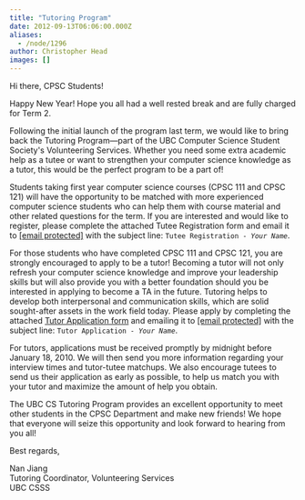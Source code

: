 ```yaml
---
title: "Tutoring Program"
date: 2012-09-13T06:06:00.000Z
aliases:
  - /node/1296
author: Christopher Head
images: []
---
```


<div class="field field-name-body field-type-text-with-summary field-label-hidden"><div class="field-items"><div class="field-item even"><p>Hi there, CPSC Students!</p>
<p>Happy New Year! Hope you all had a well rested break and are fully charged for Term 2.</p>
<p>Following the initial launch of the program last term, we would like to bring back the Tutoring Program&#x2014;part of the UBC Computer Science Student Society&apos;s Volunteering Services. Whether you need some extra academic help as a tutee or want to strengthen your computer science knowledge as a tutor, this would be the perfect program to be a part of!</p>
<p>Students taking first year computer science courses (CPSC 111 and CPSC 121) will have the opportunity to be matched with more experienced computer science students who can help them with course material and other related questions for the term. If you are interested and would like to register, please complete the attached Tutee Registration form and email it to <a href="/cdn-cgi/l/email-protection#245051504b5664504c41475146410a4745"><span class="__cf_email__" data-cfemail="91e5e4e5fee3d1e5f9f4f2e4f3f4bff2f0">[email&#xA0;protected]</span></a> with the subject line: <code>Tutee Registration - <var>Your Name</var></code>.</p>
<p>For those students who have completed CPSC 111 and CPSC 121, you are strongly encouraged to apply to be a tutor! Becoming a tutor will not only refresh your computer science knowledge and improve your leadership skills but will also provide you with a better foundation should you be interested in applying to become a TA in the future. Tutoring helps to develop both interpersonal and communication skills, which are solid sought-after assets in the work field today. Please apply by completing the attached <a href="/files/2009WT2%20Tutor%20Application.doc">Tutor Application form</a> and emailing it to <a href="/cdn-cgi/l/email-protection#ccb8b9b8a3be8cb8a4a9afb9aea9e2afad"><span class="__cf_email__" data-cfemail="641011100b1624100c01071106014a0705">[email&#xA0;protected]</span></a> with the subject line: <code>Tutor Application - <var>Your Name</var></code>.</p>
<p>For tutors, applications must be received promptly by midnight before January 18, 2010. We will then send you more information regarding your interview times and tutor-tutee matchups. We also encourage tutees to send us their application as early as possible, to help us match you with your tutor and maximize the amount of help you obtain.</p>
<p>The UBC CS Tutoring Program provides an excellent opportunity to meet other students in the CPSC Department and make new friends! We hope that everyone will seize this opportunity and look forward to hearing from you all!</p>
<p>Best regards,</p>
<p>Nan Jiang<br>
Tutoring Coordinator, Volunteering Services<br>
UBC CSSS</p>
</div></div></div>    <footer>
          </footer>
